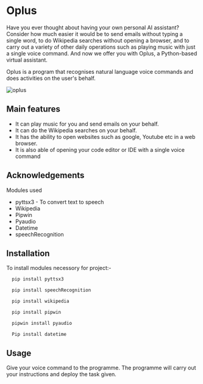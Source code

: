 # Oplus

Have you ever thought about having your own personal AI assistant? Consider how much easier it would be to send emails without typing a single word, to do Wikipedia searches without opening a browser, and to carry out a variety of other daily operations such as playing music with just a single voice command. And now we offer you with Oplus, a Python-based virtual assistant.



Oplus is a program that recognises natural language voice commands and does activities on the user's behalf.

![oplus](https://user-images.githubusercontent.com/94285537/141683057-09188c89-8aed-4074-8497-4dcbea804ae4.jpg)

## Main features
- It can play music for you and send emails on your behalf.
- It can do the Wikipedia searches on your behalf.
- It has the ability to open websites such as google, Youtube etc in a web browser.  
- It is also able of opening  your code editor or IDE with a single voice command

## Acknowledgements
Modules used 
 - pyttsx3 - To convert text to speech
 - Wikipedia
 - Pipwin
 - Pyaudio
 - Datetime
  - speechRecognition


## Installation

To install modules necessory for project:-

```bash
  pip install pyttsx3
```
```bash
  pip install speechRecognition
```
```bash
  pip install wikipedia
```
```bash
  pip install pipwin
```
```bash
  pipwin install pyaudio
```
```bash
  Pip install datetime
```
## Usage
 Give your voice command to the programme. The programme will carry out your instructions and deploy the task given.

